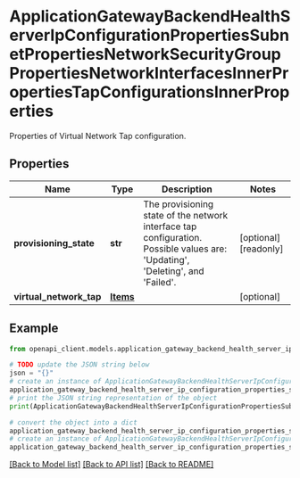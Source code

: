 # ApplicationGatewayBackendHealthServerIpConfigurationPropertiesSubnetPropertiesNetworkSecurityGroupPropertiesNetworkInterfacesInnerPropertiesTapConfigurationsInnerProperties

Properties of Virtual Network Tap configuration.

## Properties

Name | Type | Description | Notes
------------ | ------------- | ------------- | -------------
**provisioning_state** | **str** | The provisioning state of the network interface tap configuration. Possible values are: &#39;Updating&#39;, &#39;Deleting&#39;, and &#39;Failed&#39;. | [optional] [readonly] 
**virtual_network_tap** | [**Items**](Items.md) |  | [optional] 

## Example

```python
from openapi_client.models.application_gateway_backend_health_server_ip_configuration_properties_subnet_properties_network_security_group_properties_network_interfaces_inner_properties_tap_configurations_inner_properties import ApplicationGatewayBackendHealthServerIpConfigurationPropertiesSubnetPropertiesNetworkSecurityGroupPropertiesNetworkInterfacesInnerPropertiesTapConfigurationsInnerProperties

# TODO update the JSON string below
json = "{}"
# create an instance of ApplicationGatewayBackendHealthServerIpConfigurationPropertiesSubnetPropertiesNetworkSecurityGroupPropertiesNetworkInterfacesInnerPropertiesTapConfigurationsInnerProperties from a JSON string
application_gateway_backend_health_server_ip_configuration_properties_subnet_properties_network_security_group_properties_network_interfaces_inner_properties_tap_configurations_inner_properties_instance = ApplicationGatewayBackendHealthServerIpConfigurationPropertiesSubnetPropertiesNetworkSecurityGroupPropertiesNetworkInterfacesInnerPropertiesTapConfigurationsInnerProperties.from_json(json)
# print the JSON string representation of the object
print(ApplicationGatewayBackendHealthServerIpConfigurationPropertiesSubnetPropertiesNetworkSecurityGroupPropertiesNetworkInterfacesInnerPropertiesTapConfigurationsInnerProperties.to_json())

# convert the object into a dict
application_gateway_backend_health_server_ip_configuration_properties_subnet_properties_network_security_group_properties_network_interfaces_inner_properties_tap_configurations_inner_properties_dict = application_gateway_backend_health_server_ip_configuration_properties_subnet_properties_network_security_group_properties_network_interfaces_inner_properties_tap_configurations_inner_properties_instance.to_dict()
# create an instance of ApplicationGatewayBackendHealthServerIpConfigurationPropertiesSubnetPropertiesNetworkSecurityGroupPropertiesNetworkInterfacesInnerPropertiesTapConfigurationsInnerProperties from a dict
application_gateway_backend_health_server_ip_configuration_properties_subnet_properties_network_security_group_properties_network_interfaces_inner_properties_tap_configurations_inner_properties_from_dict = ApplicationGatewayBackendHealthServerIpConfigurationPropertiesSubnetPropertiesNetworkSecurityGroupPropertiesNetworkInterfacesInnerPropertiesTapConfigurationsInnerProperties.from_dict(application_gateway_backend_health_server_ip_configuration_properties_subnet_properties_network_security_group_properties_network_interfaces_inner_properties_tap_configurations_inner_properties_dict)
```
[[Back to Model list]](../README.md#documentation-for-models) [[Back to API list]](../README.md#documentation-for-api-endpoints) [[Back to README]](../README.md)


